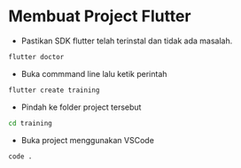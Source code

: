 # Membuat Project Flutter

- Pastikan SDK flutter telah terinstal dan tidak ada masalah.
```bash
flutter doctor
```
- Buka commmand line lalu ketik perintah
```bash
flutter create training
```

- Pindah ke folder project tersebut
```bash
cd training
```

- Buka project menggunakan VSCode
```bash
code .
```